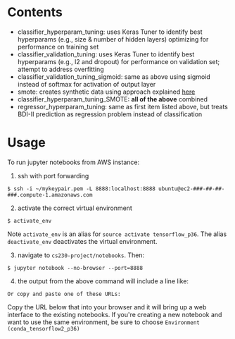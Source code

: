 # Contents
- classifier_hyperparam_tuning: uses Keras Tuner to identify best hyperparams (e.g., size & number of hidden layers) optimizing for performance on training set
- classifier_validation_tuning: uses Keras Tuner to identify best hyperparams (e.g., l2 and dropout) for performance on validation set; attempt to address overfitting
- classifier_validation_tuning_sigmoid: same as above using sigmoid instead of softmax for activation of output layer
- smote: creates synthetic data using approach explained [here](https://machinelearningmastery.com/smote-oversampling-for-imbalanced-classification/)
- classifier_hyperparam_tuning_SMOTE: **all of the above** combined
- regressor_hyperparam_tuning: same as first item listed above, but treats BDI-II prediction as regression problem instead of classification

# Usage

To run jupyter notebooks from AWS instance:

1) ssh with port forwarding

`$ ssh -i ~/mykeypair.pem -L 8888:localhost:8888 ubuntu@ec2-###-##-##-###.compute-1.amazonaws.com`

2) activate the correct virtual environment

`$ activate_env`

Note `activate_env` is an alias for `source activate tensorflow_p36`. The alias `deactivate_env` deactivates the virtual environment.

3) navigate to `cs230-project/notebooks`. Then:

`$ jupyter notebook --no-browser --port=8888`

4) the output from the above command will include a line like:

`Or copy and paste one of these URLs:`

Copy the URL below that into your browser and it will bring up a web interface to the existing notebooks. If you're creating a new notebook and want to use the same environment, be sure to choose `Environment (conda_tensorflow2_p36)`


